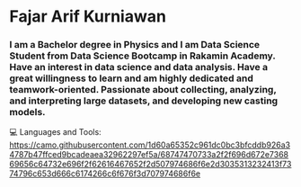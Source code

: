 # Fajar Arif Kurniawan

### I am a Bachelor degree in Physics and I am Data Science Student from Data Science Bootcamp in Rakamin Academy. Have an interest in data science and data analysis. Have a great willingness to learn and am highly dedicated and teamwork-oriented. Passionate about collecting, analyzing, and interpreting large datasets, and developing new casting models.

💻 Languages and Tools:
https://camo.githubusercontent.com/1d60a65352c961dc0bc3bfcddb926a34787b47ffced9bcadeaea32962297ef5a/68747470733a2f2f696d672e736869656c64732e696f2f62616467652f2d507974686f6e2d3035313232413f7374796c653d666c6174266c6f676f3d707974686f6e
